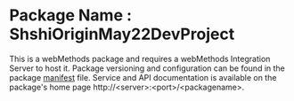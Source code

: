 # Package Name : ShshiOriginMay22DevProject
This is a webMethods package and requires a webMethods Integration Server to host it. Package versioning and configuration can be found in the package [manifest](./ShshiOriginMay22DevProject/manifest.v3) file. Service and API documentation is available on the package's home page http://&lt;server&gt;:&lt;port&gt;/&lt;packagename>.